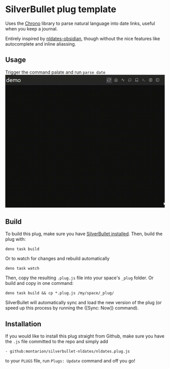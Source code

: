 
# SilverBullet plug template

Uses the [Chrono](https://www.npmjs.com/package/chrono-node) library to parse natural language into date links, useful when you keep a journal.

Entirely inspired by [nldates-obsidian](https://github.com/argenos/nldates-obsidian), though without the nice features like autocomplete and inline aliassing.

## Usage

Trigger the command palate and run `parse date`
![plug showcase](silverbullet-nldates-demo.gif)

## Build
To build this plug, make sure you have [SilverBullet installed](https://silverbullet.md/Install). Then, build the plug with:

```shell
deno task build
```

Or to watch for changes and rebuild automatically

```shell
deno task watch
```

Then, copy the resulting `.plug.js` file into your space's `_plug` folder. Or build and copy in one command:

```shell
deno task build && cp *.plug.js /my/space/_plug/
```

SilverBullet will automatically sync and load the new version of the plug (or speed up this process by running the {[Sync: Now]} command).

## Installation
If you would like to install this plug straight from Github, make sure you have the `.js` file committed to the repo and simply add

```
- github:montarion/silverbullet-nldates/nldates.plug.js
```

to your `PLUGS` file, run `Plugs: Update` command and off you go!
